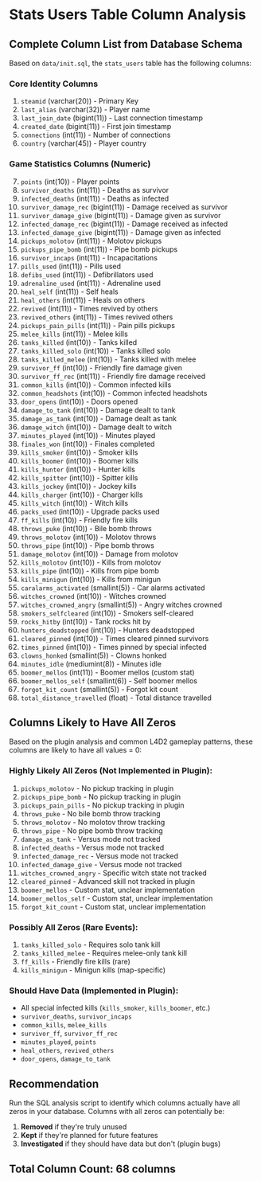 # Stats Users Table Column Analysis

## Complete Column List from Database Schema

Based on `data/init.sql`, the `stats_users` table has the following columns:

### Core Identity Columns
1. `steamid` (varchar(20)) - Primary Key
2. `last_alias` (varchar(32)) - Player name
3. `last_join_date` (bigint(11)) - Last connection timestamp
4. `created_date` (bigint(11)) - First join timestamp
5. `connections` (int(11)) - Number of connections
6. `country` (varchar(45)) - Player country

### Game Statistics Columns (Numeric)
7. `points` (int(10)) - Player points
8. `survivor_deaths` (int(11)) - Deaths as survivor
9. `infected_deaths` (int(11)) - Deaths as infected
10. `survivor_damage_rec` (bigint(11)) - Damage received as survivor
11. `survivor_damage_give` (bigint(11)) - Damage given as survivor
12. `infected_damage_rec` (bigint(11)) - Damage received as infected
13. `infected_damage_give` (bigint(11)) - Damage given as infected
14. `pickups_molotov` (int(11)) - Molotov pickups
15. `pickups_pipe_bomb` (int(11)) - Pipe bomb pickups
16. `survivor_incaps` (int(11)) - Incapacitations
17. `pills_used` (int(11)) - Pills used
18. `defibs_used` (int(11)) - Defibrillators used
19. `adrenaline_used` (int(11)) - Adrenaline used
20. `heal_self` (int(11)) - Self heals
21. `heal_others` (int(11)) - Heals on others
22. `revived` (int(11)) - Times revived by others
23. `revived_others` (int(11)) - Times revived others
24. `pickups_pain_pills` (int(11)) - Pain pills pickups
25. `melee_kills` (int(11)) - Melee kills
26. `tanks_killed` (int(10)) - Tanks killed
27. `tanks_killed_solo` (int(10)) - Tanks killed solo
28. `tanks_killed_melee` (int(10)) - Tanks killed with melee
29. `survivor_ff` (int(10)) - Friendly fire damage given
30. `survivor_ff_rec` (int(11)) - Friendly fire damage received
31. `common_kills` (int(10)) - Common infected kills
32. `common_headshots` (int(10)) - Common infected headshots
33. `door_opens` (int(10)) - Doors opened
34. `damage_to_tank` (int(10)) - Damage dealt to tank
35. `damage_as_tank` (int(10)) - Damage dealt as tank
36. `damage_witch` (int(10)) - Damage dealt to witch
37. `minutes_played` (int(10)) - Minutes played
38. `finales_won` (int(10)) - Finales completed
39. `kills_smoker` (int(10)) - Smoker kills
40. `kills_boomer` (int(10)) - Boomer kills
41. `kills_hunter` (int(10)) - Hunter kills
42. `kills_spitter` (int(10)) - Spitter kills
43. `kills_jockey` (int(10)) - Jockey kills
44. `kills_charger` (int(10)) - Charger kills
45. `kills_witch` (int(10)) - Witch kills
46. `packs_used` (int(10)) - Upgrade packs used
47. `ff_kills` (int(10)) - Friendly fire kills
48. `throws_puke` (int(10)) - Bile bomb throws
49. `throws_molotov` (int(10)) - Molotov throws
50. `throws_pipe` (int(10)) - Pipe bomb throws
51. `damage_molotov` (int(10)) - Damage from molotov
52. `kills_molotov` (int(10)) - Kills from molotov
53. `kills_pipe` (int(10)) - Kills from pipe bomb
54. `kills_minigun` (int(10)) - Kills from minigun
55. `caralarms_activated` (smallint(5)) - Car alarms activated
56. `witches_crowned` (int(10)) - Witches crowned
57. `witches_crowned_angry` (smallint(5)) - Angry witches crowned
58. `smokers_selfcleared` (int(10)) - Smokers self-cleared
59. `rocks_hitby` (int(10)) - Tank rocks hit by
60. `hunters_deadstopped` (int(10)) - Hunters deadstopped
61. `cleared_pinned` (int(10)) - Times cleared pinned survivors
62. `times_pinned` (int(10)) - Times pinned by special infected
63. `clowns_honked` (smallint(5)) - Clowns honked
64. `minutes_idle` (mediumint(8)) - Minutes idle
65. `boomer_mellos` (int(11)) - Boomer mellos (custom stat)
66. `boomer_mellos_self` (smallint(6)) - Self boomer mellos
67. `forgot_kit_count` (smallint(5)) - Forgot kit count
68. `total_distance_travelled` (float) - Total distance travelled

## Columns Likely to Have All Zeros

Based on the plugin analysis and common L4D2 gameplay patterns, these columns are likely to have all values = 0:

### **Highly Likely All Zeros (Not Implemented in Plugin):**
1. `pickups_molotov` - No pickup tracking in plugin
2. `pickups_pipe_bomb` - No pickup tracking in plugin  
3. `pickups_pain_pills` - No pickup tracking in plugin
4. `throws_puke` - No bile bomb throw tracking
5. `throws_molotov` - No molotov throw tracking
6. `throws_pipe` - No pipe bomb throw tracking
7. `damage_as_tank` - Versus mode not tracked
8. `infected_deaths` - Versus mode not tracked
9. `infected_damage_rec` - Versus mode not tracked
10. `infected_damage_give` - Versus mode not tracked
11. `witches_crowned_angry` - Specific witch state not tracked
12. `cleared_pinned` - Advanced skill not tracked in plugin
13. `boomer_mellos` - Custom stat, unclear implementation
14. `boomer_mellos_self` - Custom stat, unclear implementation
15. `forgot_kit_count` - Custom stat, unclear implementation

### **Possibly All Zeros (Rare Events):**
1. `tanks_killed_solo` - Requires solo tank kill
2. `tanks_killed_melee` - Requires melee-only tank kill
3. `ff_kills` - Friendly fire kills (rare)
4. `kills_minigun` - Minigun kills (map-specific)

### **Should Have Data (Implemented in Plugin):**
- All special infected kills (`kills_smoker`, `kills_boomer`, etc.)
- `survivor_deaths`, `survivor_incaps`
- `common_kills`, `melee_kills`
- `survivor_ff`, `survivor_ff_rec`
- `minutes_played`, `points`
- `heal_others`, `revived_others`
- `door_opens`, `damage_to_tank`

## Recommendation

Run the SQL analysis script to identify which columns actually have all zeros in your database. Columns with all zeros can potentially be:
1. **Removed** if they're truly unused
2. **Kept** if they're planned for future features
3. **Investigated** if they should have data but don't (plugin bugs)

## Total Column Count: 68 columns

